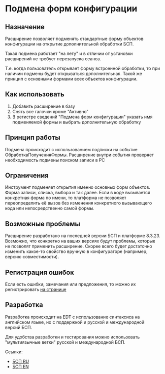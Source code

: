 # Подмена форм конфигурации

## Назначение

Расширение позволяет подменять стандартные форму объектов конфигурации на открытие дополнительной обработки БСП.

Такая подмена работает "на лету" и в отличии от установки расширений не требует перезапуска сеанса.

Т.е. когда пользователь открывает форму встроенной обработки, то при наличии подмены будет открываться дополнительная. Такой же принцип с основными формами всех объектов конфигурации.

## Как использовать

1. Добавить расширение в базу
2. Снять все галочки кроме "Активно"
3. В регистре сведений "Подмена форм конфигурации" указать имя подменяемой формы и выбрать дополнительную обработку

## Принцип работы

Подмена происходит с использованием подписки на событие ОбработкаПолученияФормы. Расширение внутри события проверяет необходимость подмены поиском записи в РС

## Ограничения

Инструмент подменяет открытия именно основных форм объектов. Форма записи, списка, выбора и так далее. Если в коде вызывается конкретная форма по имени, то платформа не позволяет переопределить её вызов без изменения конкретного вызывающего кода или непосредственно самой формы.

## Возможные проблемы

Расширение разработано на последней версии БСП и платформе 8.3.23. Возможно, что конкретно на ваших версиях будут проблемы, которые не позволят применить расширение. Скорее всего будет достаточно изменить какое-то свойство вручную в конфигураторе (например, версию совместимости).

## Регистрация ошибок

Если есть ошибки, замечания или предложения, то можно их регистрировать [на странице](https://github.com/SeiOkami/SubstitutionConfigurationFormsOneS/issues)

## Разработка

Разработка происходит на EDT с использование синтаксиса на английском языке, но с поддержкой и русской и международной версий БСП.

Для удобства разработки и тестирования можно использовать "мультиязычные ветки" русской и международной БСП.

Ссылки:  
- [БСП RU](https://github.com/SeiOkami/OneS_ssl_ru/tree/release/multi-language)
- [БСП EN](https://github.com/SeiOkami/OneS_ssl_eng/tree/release/multi-language)
